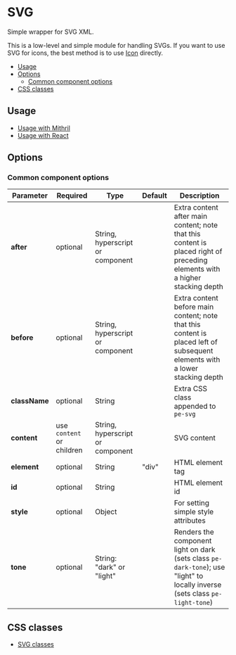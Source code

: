 # SVG

Simple wrapper for SVG XML.

This is a low-level and simple module for handling SVGs. If you want to use SVG for icons, the best method is to use [Icon](icon.md) directly.

<!-- MarkdownTOC autolink="true" autoanchor="true" bracket="round" levels="1,2,3" -->

- [Usage](#usage)
- [Options](#options)
  - [Common component options](#common-component-options)
- [CSS classes](#css-classes)

<!-- /MarkdownTOC -->


<a id="usage"></a>
## Usage

* [Usage with Mithril](mithril/svg.md)
* [Usage with React](react/svg.md)



<a id="options"></a>
## Options


<a id="common-component-options"></a>
### Common component options

| **Parameter** |  **Required** | **Type** | **Default** | **Description** |
| ------------- | -------------- | -------- | ----------- | --------------- |
| **after**     | optional       | String, hyperscript or component | | Extra content after main content; note that this content is placed right of preceding elements with a higher stacking depth |
| **before**    | optional       | String, hyperscript or component | | Extra content before main content; note that this content is placed left of subsequent elements with a lower stacking depth |
| **className** | optional       | String   |       | Extra CSS class appended to `pe-svg` |
| **content**   | use `content` or children | String, hyperscript or component |  | SVG content |
| **element**   | optional       | String   | "div" | HTML element tag |
| **id**        | optional       | String   |       | HTML element id |
| **style**     | optional       | Object   |       | For setting simple style attributes |
| **tone**      | optional       | String: "dark" or "light" |  | Renders the component light on dark (sets class `pe-dark-tone`); use "light" to locally inverse (sets class `pe-light-tone`) |



<a id="css-classes"></a>
## CSS classes

* [SVG classes](../../packages/polythene-css-classes/svg.js)
